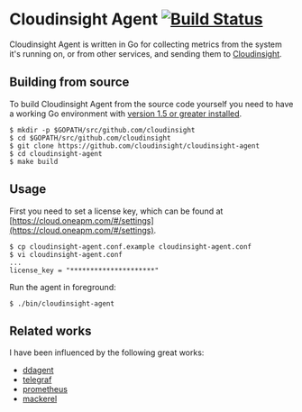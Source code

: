# Cloudinsight Agent  [![Build Status](https://travis-ci.org/cloudinsight/cloudinsight-agent.svg?branch=master)](https://travis-ci.org/cloudinsight/cloudinsight-agent)

Cloudinsight Agent is written in Go for collecting metrics from the system it's
running on, or from other services, and sending them to [Cloudinsight](https://cloud.oneapm.com).

## Building from source

To build Cloudinsight Agent from the source code yourself you need to have a working Go environment with [version 1.5 or greater installed](https://golang.org/doc/install).

```
$ mkdir -p $GOPATH/src/github.com/cloudinsight
$ cd $GOPATH/src/github.com/cloudinsight
$ git clone https://github.com/cloudinsight/cloudinsight-agent
$ cd cloudinsight-agent
$ make build
```

## Usage

First you need to set a license key, which can be found at [https://cloud.oneapm.com/#/settings](https://cloud.oneapm.com/#/settings).

```
$ cp cloudinsight-agent.conf.example cloudinsight-agent.conf
$ vi cloudinsight-agent.conf
...
license_key = "*********************"
```

Run the agent in foreground:

```
$ ./bin/cloudinsight-agent
```

## Related works

I have been influenced by the following great works:

- [ddagent](https://github.com/datadog/dd-agent)
- [telegraf](https://github.com/influxdata/telegraf)
- [prometheus](https://github.com/prometheus/prometheus)
- [mackerel](https://github.com/mackerelio/mackerel-agent)

